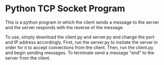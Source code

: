 # Python TCP Socket Program

This is a python program in which the client sends a message to the server and the server responds with the reverse of the message. 

To use, simply download the client.py and server.py and change the port and IP address accordingly. First, run the server.py to instiate the server in order for it to accept connections from the client. Then, run the client.py and begin sending messages. To terminate send a message "end" to the server from the client.
